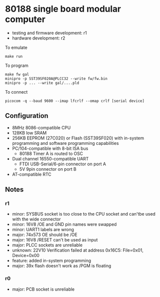 # 80188 single board modular computer

* testing and firmware development: r1
* hardware development: r2

To emulate

    make run

To program

    make fw gal
    minipro -p SST39SF020A@PLCC32 --write fw/fw.bin
    minipro -p ... --write gal/....pld

To connect

    picocom -q --baud 9600 --imap lfcrlf --omap crlf [serial device]

## Configuration

* 8MHz 8086-compatible CPU
* 128KB low SRAM
* 256KB EEPROM (27C020) or Flash (SST39SF020) with in-system programming and software programming capabilities
* PC/104-compatible with 8-bit ISA bus
  - 80188 Timer A is routed to OSC
* Dual channel 16550-compatible UART
  - FTDI USB-Serial/6-pin connector on port A
  - 5V 9pin connector on port B
* AT-compatible RTC

## Notes

### r1

* minor: SYSBUS socket is too close to the CPU socket and can'tbe used with the wide connector
* minor: 16V8 /OE and GND pin names were swapped
* minor: UART1 labels are wrong
* major: 74x573 OE should be /OE
* major: 16V8 /RESET can't be used as input
* major: PLCC sockets are unreliable
* unknown: 22V10 Verification failed at address 0x16C5: File=0x01, Device=0x00
* feature: added in-system programming
* major: 39x flash doesn't work as /PGM is floating

### r0
* major: PCB socket is unreliable
